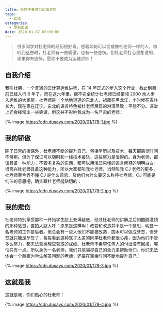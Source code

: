 ```yaml
---
title: 愿你不要成为运维讲师
tags:
  - 运维
categories:
  - 求职面试
date: 2020-01-07 00:00:00
---
```


> 很多同学对杜老师的经历很好奇，想着如何可以变成像杜老师一样的人。每听到这些时，杜老师有一些骄傲，也有一些悲伤。但杜老师打心里想说的，如果你有选择，愿你不要成为运维讲师！

<!-- more -->

## 自我介绍

我叫杜朋，一个普通的云计算运维讲师，在 14 年正式的步入这个行业，截止到目前已经入行 6 年了。而在这六年里，据不完全统计杜老师已经带领 2000 余人步入运维的大家庭。杜老师是一个地地道道的东北人，祖籍在黑龙江，小时候在吉林长大，现在家在辽宁。东北的语言特色被杜老师展现的淋漓尽致：平翘不分。课堂上还会经常出一些笑话，但这并不影响我成为一名严肃的老师：

{% image https://cdn.dusays.com/2020/01/178-1.jpg %}

## 我的骄傲

除了日常的授课外，杜老师不断的提升自己，包括学历以及技术，每天都感觉时间不够用。但为了保证可以随时和一线技术接轨，这些努力是值得的。身为老师，都该具备一种能力：不管多复杂的东西，都可以用浅显易懂的语言解释的明明白白。很高兴杜老师具备这种能力，所以大家都叫我杜老师，当然叫我 CJ 老师的更多，杜老师至今弄不懂 CJ 是什么意思，及他们为什么要这么称呼杜老师，CJ 可能是纯洁的意思吧，确实跟杜老师挺贴切的：

{% image https://cdn.dusays.com/2020/01/178-2.jpg %}

## 我的悲伤

杜老师特别享受那种一开始学生脸上充满疑惑，经过杜老师的讲解之后如醍醐灌顶的那种感觉，直拍大腿大呼：原来是这样啊！改变和改造并不是一个意思，明显一名老师的工作是后者。但总会有一些人他们不能被改造，圆木可以做成牙签，但牙签就只能是牙签了，每每看到这种底子太差的同学杜老师都很心疼，因为他们不管多么努力，都无法获得理应获取的成绩。杜老师不希望任何人的付出没有回报，哪怕只有一点。所以身为一名老师，我们只能竭尽自己的全力来帮助他们。你们无法体会一个熬夜为学生解答问题的老师，还要在空余时间不断地提升自己：

{% image https://cdn.dusays.com/2020/01/178-3.jpg %}

## 这就是我

这就是我，你们贴心的杜老师：

{% image https://cdn.dusays.com/2020/01/178-4.jpg %}
